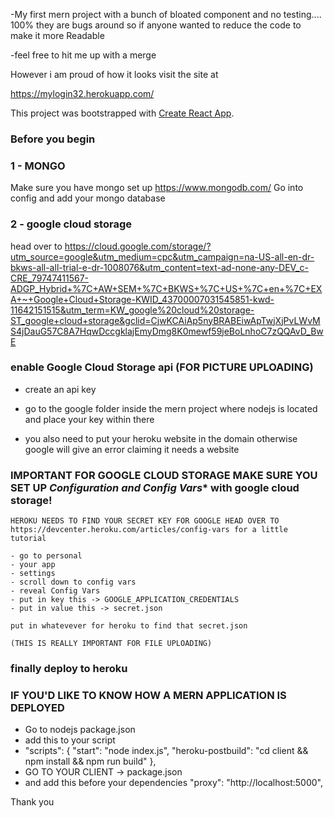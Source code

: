 -My first mern project with a bunch of bloated component and no testing....
100% they are bugs around so if anyone wanted to reduce the code to make it more 
Readable 

-feel free to hit me up with a merge

However i am proud of how it looks visit the site at 

https://mylogin32.herokuapp.com/

This project was bootstrapped with [Create React App](https://github.com/facebook/create-react-app).


###  Before you begin 

### 1 - MONGO
Make sure you have mongo set up 
https://www.mongodb.com/
Go into config and add your mongo database

### 2 - google cloud storage 
head over to  https://cloud.google.com/storage/?utm_source=google&utm_medium=cpc&utm_campaign=na-US-all-en-dr-bkws-all-all-trial-e-dr-1008076&utm_content=text-ad-none-any-DEV_c-CRE_79747411567-ADGP_Hybrid+%7C+AW+SEM+%7C+BKWS+%7C+US+%7C+en+%7C+EXA+~+Google+Cloud+Storage-KWID_43700007031545851-kwd-11642151515&utm_term=KW_google%20cloud%20storage-ST_google+cloud+storage&gclid=CjwKCAiAp5nyBRABEiwApTwjXjPvLWvMS4jDauG57C8A7HqwDccgklajEmyDmg8K0mewf59jeBoLnhoC7zQQAvD_BwE

### enable Google Cloud Storage api  (FOR PICTURE UPLOADING)
- create an api key 
- go to the google folder inside the mern project where nodejs is located and place your key within
  there

- you also need to put your heroku website in the domain 
  otherwise google will give an error claiming it needs a website 
  
### IMPORTANT FOR GOOGLE CLOUD STORAGE MAKE SURE YOU SET UP ***Configuration and Config Vars**** with google cloud storage!
    
    HEROKU NEEDS TO FIND YOUR SECRET KEY FOR GOOGLE HEAD OVER TO 
    https://devcenter.heroku.com/articles/config-vars for a little tutorial
    
    - go to personal 
    - your app
    - settings 
    - scroll down to config vars 
    - reveal Config Vars
    - put in key this -> GOOGLE_APPLICATION_CREDENTIALS
    - put in value this -> secret.json
    
    put in whatevever for heroku to find that secret.json 
    
    (THIS IS REALLY IMPORTANT FOR FILE UPLOADING)
    
### finally deploy to heroku

### IF YOU'D LIKE TO KNOW HOW A MERN APPLICATION IS DEPLOYED

 - Go to nodejs package.json
 - add this to your script
 - "scripts": {
    "start": "node index.js",
    "heroku-postbuild": "cd client && npm install && npm run build"
  },
 - GO TO YOUR CLIENT -> package.json
 - and add this before your dependencies
  "proxy": "http://localhost:5000",
 

Thank you 

